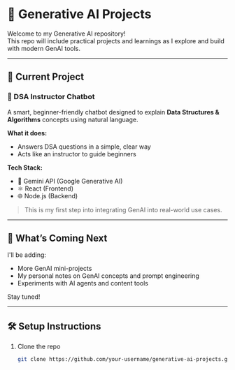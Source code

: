 # 🧠 Generative AI Projects

Welcome to my Generative AI repository!  
This repo will include practical projects and learnings as I explore and build with modern GenAI tools.

---

## 🚀 Current Project

### 🤖 DSA Instructor Chatbot

A smart, beginner-friendly chatbot designed to explain **Data Structures & Algorithms** concepts using natural language.

**What it does:**
- Answers DSA questions in a simple, clear way
- Acts like an instructor to guide beginners

**Tech Stack:**
- 🧠 Gemini API (Google Generative AI)
- ⚛️ React (Frontend)
- 🌐 Node.js (Backend)

> This is my first step into integrating GenAI into real-world use cases.

---

## 🧪 What’s Coming Next

I'll be adding:
- More GenAI mini-projects
- My personal notes on GenAI concepts and prompt engineering
- Experiments with AI agents and content tools

Stay tuned!

---

## 🛠️ Setup Instructions

1. Clone the repo  
   ```bash
   git clone https://github.com/your-username/generative-ai-projects.git
